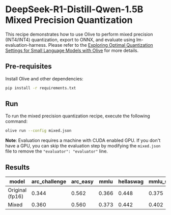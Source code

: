 # DeepSeek-R1-Distill-Qwen-1.5B Mixed Precision Quantization

This recipe demonstrates how to use Olive to perform mixed precision (INT4/INT4) quantization, export to ONNX, and evaluate using lm-evaluation-harness. Please refer to the [Exploring Optimal Quantization Settings for Small Language Models with Olive](https://microsoft.github.io/Olive/blogs/quant-slms.html) for more details.

## Pre-requisites
Install Olive and other dependencies:

```bash
pip install -r requirements.txt
```

## Run
To run the mixed precision quantization recipe, execute the following command:

```bash
olive run --config mixed.json
```

**Note**: Evaluation requires a machine with CUDA enabled GPU. If you don't have a GPU, you can skip the evaluation step by modifying the `mixed.json` file to remove the `"evaluator": "evaluator"` line.

## Results
| model           | arc_challenge | arc_easy | mmlu  | hellaswag | mmlu_stem | openbookqa | model_size_gb |
|-----------------|---------------|----------|-------|-----------|-----------|------------|---------------|
| Original (fp16) | 0.344         | 0.562    | 0.366 | 0.448     | 0.375     | 0.302      | 3.342         |
| Mixed           | 0.360         | 0.560    | 0.373 | 0.442     | 0.402     | 0.314      | 1.434         |
